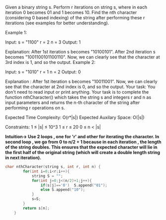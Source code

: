 Given a binary string s. Perform r iterations on string s, where in each iteration 0 becomes 01 and 1 becomes 10. Find the nth character (considering 0 based indexing) of the string after performing these r iterations (see examples for better understanding).

Example 1:

Input:
s = "1100"
r = 2
n = 3
Output:
1

Explanation: 
After 1st iteration s becomes "10100101".
After 2nd iteration s becomes "1001100101100110".
Now, we can clearly see that the character at 3rd index is 1, and so the output.
Example 2:

Input:
s = "1010"
r = 1
n = 2
Output:
0

Explanation : 
After 1st iteration s becomes "10011001".
Now, we can clearly see that the character at 2nd index is 0, and so the output.
Your task:
You don't need to read input or print anything. Your task is to complete the function nthCharacter() which takes the string s and integers r and n as input parameters and returns the n-th character of the string after performing r operations on s.
 
Expected Time Complexity: O(r*|s|)
Expected Auxilary Space: O(|s|)
 
Constraints:
1 ≤ |s| ≤ 10^3
1 ≤ r ≤ 20
0 ≤ n < |s|


__Intuition-> Use 2 loops , one for 'r' and other for iterating the character. In second loop , we go from 0 to n/2 + 1 because in each iteration , the length of the string doubles. This ensures that the expected character will lie in the first half of the original string (which will create a double length string in next iteration).__

```C++
char nthCharacter(string s, int r, int n) {
        for(int i=0;i<r;i++){
            string S = "";
            for(int j=0;j<(n/2)+1;j++){
                if(s[j]=='0')  S.append("01");
                else S.append("10");
            }
            s=S;
        }
        return s[n];
    }
```
